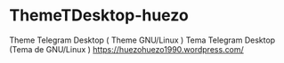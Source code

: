 # ThemeTDesktop-huezo
Theme Telegram Desktop ( Theme GNU/Linux ) Tema Telegram Desktop (Tema de GNU/Linux ) https://huezohuezo1990.wordpress.com/ 
